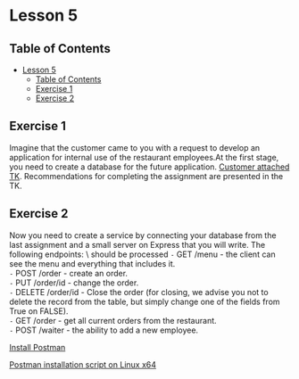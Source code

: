# Lesson 5

## Table of Contents

- [Lesson 5](#lesson-5)
  - [Table of Contents](#table-of-contents)
  - [Exercise 1](#exercise-1)
  - [Exercise 2](#exercise-2)

## Exercise 1

Imagine that the customer came to you with a request to develop an application for internal use of the restaurant employees.At the first stage, you need to create a database for the future application. [Customer attached TK](./src/chapter_2/Exercise_1.md). Recommendations for completing the assignment are presented in the TK.

## Exercise 2

Now you need to create a service by connecting your database from the last assignment and a small server on Express that you will write.
The following endpoints: \ should be processed
`-` GET /menu - the client can see the menu and everything that includes it.\
`-` POST /order - create an order.\
`-` PUT /order/id - change the order.\
`-` DELETE /order/id - Close the order (for closing, we advise you not to delete the record from the table, but simply change one of the fields from True on FALSE).\
`-` GET /order - get all current orders from the restaurant.\
`-` POST /waiter - the ability to add a new employee.

[Install Postman](https://www.postman.com)

[Postman installation script on Linux x64](./misc/install_postman.sh)
